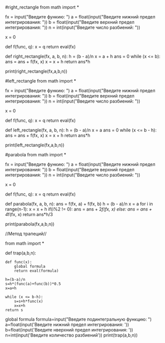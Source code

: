 #right_rectangle
from math import *

fx = input("Введите функию: ")
a = float(input("Введите нижний предел интегрирования: "))
b = float(input("Введите верхний предел интегрирования: "))
n = int(input("Введите число разбиений: "))

x = 0

def f(func, q):
    x = q
    return eval(fx)

def right_rectangle(fx, a, b, n):
    h = (b - a)/n
    x = a + h
    ans = 0
    while (x <= b):
        ans = ans + f(fx, x)
        x = x + h
    return ans*h

print(right_rectangle(fx,a,b,n))

#left_rectangle
from math import *

fx = input("Введите функию: ")
a = float(input("Введите нижний предел интегрирования: "))
b = float(input("Введите верхний предел интегрирования: "))
n = int(input("Введите число разбиений: "))

x = 0

def f(func, q):
    x = q
    return eval(fx)

def left_rectangle(fx, a, b, n):
    h = (b - a)/n
    x = a
    ans = 0
    while (x <= b - h):
        ans = ans + f(fx, x)
        x = x + h
    return ans*h

print(left_rectangle(fx,a,b,n))

#parabola
from math import *

fx = input("Введите функию: ")
a = float(input("Введите нижний предел интегрирования: "))
b = float(input("Введите верхний предел интегрирования: "))
n = int(input("Введите число разбиений: "))

x = 0

def f(func, q):
    x = q
    return eval(fx)

def parabola(fx, a, b, n):
    ans = f(fx, a) + f(fx, b)
    h = (b - a)/n
    x = a
    for i in range(n-1):
        x = x + h
        if(i%2 != 0):
            ans = ans + 2*f(fx, x)
        else:
            ans = ans + 4*f(fx, x)
    return ans*h/3

print(parabola(fx,a,b,n))



//Метод трапеций// 

from math import *

def trap(a,b,n):
    
    def func(x):
        global formula
        return eval(formula)
    
    h=(b-a)/n
    s=h*(func(a)+func(b))*0.5
    x=a+h
    
    while (x <= b-h):
        s=s+h*func(x)
        x=x+h
    return s

global formula
formula=input("Введите подинтегральную функцию: ")
a=float(input('Введите нижний предел интегрирования: '))
b=float(input('Введите нверхний предел интегрирования: '))
n=int(input('Введите количество разбиений'))
print(trap(a,b,n))

